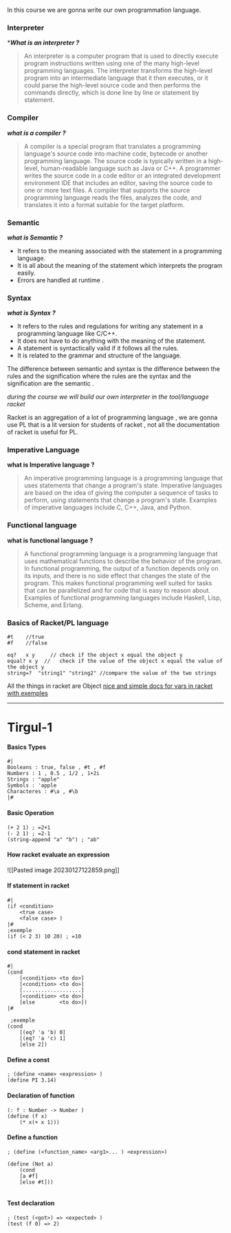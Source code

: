 In this course we are gonna write our own programmation language.


### Interpreter 
****What is an interpreter ?***
> An interpreter is a computer program that is used to directly execute program instructions written using one of the many high-level programming languages. The interpreter transforms the high-level program into an intermediate language that it then executes, or it could parse the high-level source code and then performs the commands directly, which is done line by line or statement by statement.




### Compiler 
***what is a compiler ?***
>A compiler is a special program that translates a programming language's source code into machine code, bytecode or another programming language. The source code is typically written in a high-level, human-readable language such as Java or C++. A programmer writes the source code in a code editor or an integrated development environment IDE that includes an editor, saving the source code to one or more text files. A compiler that supports the source programming language reads the files, analyzes the code, and translates it into a format suitable for the target platform.




### Semantic 
***what is Semantic ?***
-   It refers to the meaning associated with the statement in a programming language.
-   It is all about the meaning of the statement which interprets the program easily.
-   Errors are handled at runtime .





### Syntax
***what is Syntax ?***
-   It refers to the rules and regulations for writing any statement in a programming language like C/C++.
-   It does not have to do anything with the meaning of the statement.
-   A statement is syntactically valid if it follows all the rules.
-   It is related to the grammar and structure of the language.




The difference between semantic and syntax  is the difference between the rules and the signification where the rules are the syntax and the signification  are the semantic .


*during the course we will build our own interpreter  in the tool/language racket*

Racket is an aggregation of a lot of programming language  ,  we are gonna use PL that is a lit version for students of racket , not all the documentation of racket is useful for PL.


### Imperative Language 
**what is Imperative language ?**
>An imperative programming language is a programming language that uses statements that change a program's state. Imperative languages are based on the idea of giving the computer a sequence of tasks to perform, using statements that change a program's state. Examples of imperative languages include C, C++, Java, and Python.

### Functional language 
**what is functional  language ?**
>A functional programming language is a programming language that uses mathematical functions to describe the behavior of the program. In functional programming, the output of a function depends only on its inputs, and there is no side effect that changes the state of the program. This makes functional programming well suited for tasks that can be parallelized and for code that is easy to reason about. Examples of functional programming languages include Haskell, Lisp, Scheme, and Erlang.




### Basics of Racket/PL language

```rkt
#t    //true
#f    //false

eq?   x y     // check if the object x equal the object y 
equal? x y  //   check if the value of the object x equal the value of the object y 
string=?  "string1" "string2" //compare the value of the two strings
```
All the things in racket are Object 
[nice and simple docs for vars in racket with exemples](https://learnxinyminutes.com/docs/racket/)



---
# Tirgul-1

#### Basics Types
```racket 
#|
Booleans : true, false , #t , #f
Numbers : 1 , 0.5 , 1/2 , 1+2i
Strings : "apple"
Symbols : 'apple
Characteres : #\a , #\b
|#
```

#### Basic Operation 
```
(+ 2 1) ; =2+1
(- 2 1) ; =2-1
(string-append "a" "b") ; "ab"
```

#### How racket evaluate an expression
![[Pasted image 20230127122859.png]]


#### If statement in racket 
```racket
#|
(if <condition>
	<true case>
	<false case> )
|#
;exemple 
(if (< 2 3) 10 20) ; =10
```

#### cond statement  in racket 
```
#|
(cond 
	[<condition> <to do>]
	[<condition> <to do>]
	[...................]
	[<condition> <to do>]
	[else        <to do>])
|#

 ;exemple 
(cond 
	[(eq? 'a 'b) 0]
	[(eq? 'a 'c) 1]
	[else 2])

```

#### Define a const 
```racket
; (define <name> <expression> )
(define PI 3.14)
```

#### Declaration of function 
```racket
(: f : Number -> Number )
(define (f x)
	(* x(+ x 1)))
```

#### Define a function
```racket
; (define (<function_name> <arg1>... ) <expression>)

(define (Not a)
	(cond 
	[a #f]
	[else #t]))
	
```

#### Test declaration 
```racket
; (test (<got>) => <expected> )
(test (f 0) => 2)

```
